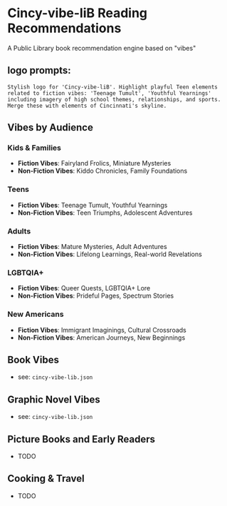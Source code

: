 # Cincy-vibe-liB Reading Recommendations

A Public Library book recommendation engine based on "vibes"

## logo prompts:

```
Stylish logo for 'Cincy-vibe-liB'. Highlight playful Teen elements
related to fiction vibes: 'Teenage Tumult', 'Youthful Yearnings'
including imagery of high school themes, relationships, and sports.
Merge these with elements of Cincinnati's skyline.
```

## Vibes by Audience

### Kids & Families
- **Fiction Vibes**: Fairyland Frolics, Miniature Mysteries
- **Non-Fiction Vibes**: Kiddo Chronicles, Family Foundations

### Teens
- **Fiction Vibes**: Teenage Tumult, Youthful Yearnings
- **Non-Fiction Vibes**: Teen Triumphs, Adolescent Adventures

### Adults
- **Fiction Vibes**: Mature Mysteries, Adult Adventures
- **Non-Fiction Vibes**: Lifelong Learnings, Real-world Revelations

### LGBTQIA+
- **Fiction Vibes**: Queer Quests, LGBTQIA+ Lore
- **Non-Fiction Vibes**: Prideful Pages, Spectrum Stories

### New Americans
- **Fiction Vibes**: Immigrant Imaginings, Cultural Crossroads
- **Non-Fiction Vibes**: American Journeys, New Beginnings


## Book Vibes
- see: `cincy-vibe-lib.json`

## Graphic Novel Vibes
- see: `cincy-vibe-lib.json`

## Picture Books and Early Readers
- TODO

## Cooking & Travel
- TODO
